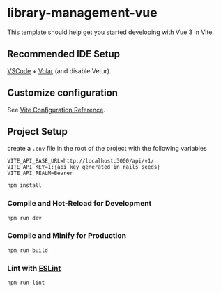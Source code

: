 # library-management-vue

This template should help get you started developing with Vue 3 in Vite.

## Recommended IDE Setup

[VSCode](https://code.visualstudio.com/) + [Volar](https://marketplace.visualstudio.com/items?itemName=Vue.volar) (and disable Vetur).

## Customize configuration

See [Vite Configuration Reference](https://vite.dev/config/).

## Project Setup

create a `.env` file in the root of the project with the following variables
```
VITE_API_BASE_URL=http://localhost:3000/api/v1/
VITE_API_KEY=1:{api_key_generated_in_rails_seeds}
VITE_API_REALM=Bearer
```

```sh
npm install
```

### Compile and Hot-Reload for Development

```sh
npm run dev
```

### Compile and Minify for Production

```sh
npm run build
```

### Lint with [ESLint](https://eslint.org/)

```sh
npm run lint
```
